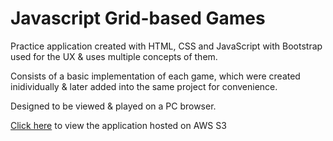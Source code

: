# Javascript Grid-based Games

Practice application created with HTML, CSS and JavaScript with Bootstrap used for the UX & uses multiple concepts of them.

Consists of a basic implementation of each game, which were created inidividually & later added into the same project for convenience.

Designed to be viewed & played on a PC browser.

[Click here](http://js-grid-based-games.s3-website-us-east-1.amazonaws.com/) to view the application hosted on AWS S3
